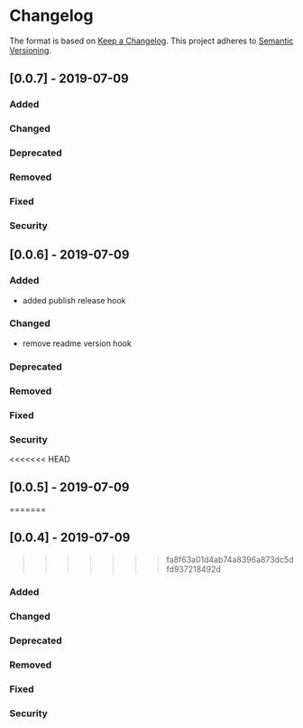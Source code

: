 # Changelog
The format is based on [Keep a Changelog](https://keepachangelog.com/en/1.0.0/).
This project adheres to [Semantic Versioning](https://semver.org/spec/v2.0.0.html).

## [0.0.7] - 2019-07-09

### Added

### Changed

### Deprecated

### Removed

### Fixed

### Security

## [0.0.6] - 2019-07-09

### Added

- added publish release hook

### Changed

- remove readme version hook

### Deprecated

### Removed

### Fixed

### Security

<<<<<<< HEAD
## [0.0.5] - 2019-07-09
=======
## [0.0.4] - 2019-07-09
>>>>>>> fa8f63a01d4ab74a8396a873dc5dfd937218492d

### Added

### Changed

### Deprecated

### Removed

### Fixed

### Security
